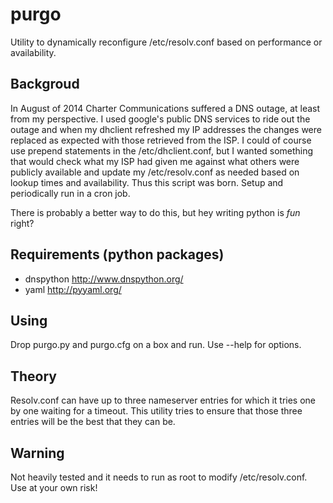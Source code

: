 purgo
=====

Utility to dynamically reconfigure /etc/resolv.conf based on performance or
availability.

Backgroud
---------
In August of 2014 Charter Communications suffered a DNS outage, at least from
my perspective.  I used google's public DNS services to ride out the outage and
when my dhclient refreshed my IP addresses the changes were replaced as expected
with those retrieved from the ISP.  I could of course use prepend statements
in the /etc/dhclient.conf, but I wanted something that would check what my
ISP had given me against what others were publicly available and update my
/etc/resolv.conf as needed based on lookup times and availability.
Thus this script was born.  Setup and periodically run in a cron job.

There is probably a better way to do this, but hey writing python is _fun_ 
right?

Requirements (python packages)
------------
* dnspython http://www.dnspython.org/
* yaml http://pyyaml.org/

Using
-----
Drop purgo.py and purgo.cfg on a box and run.  Use --help for options.

Theory
------
Resolv.conf can have up to three nameserver entries for which it tries one by
one waiting for a timeout.  This utility tries to ensure that those three
entries will be the best that they can be.

Warning
-------
Not heavily tested and it needs to run as root to modify /etc/resolv.conf.  Use
at your own risk!
